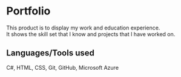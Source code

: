 # Portfolio

This product is to display my work and education experience.  
It shows the skill set that I know and projects that I have worked on.  

## Languages/Tools used

C#, HTML, CSS, Git, GitHub, Microsoft Azure